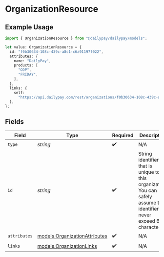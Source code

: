# OrganizationResource

## Example Usage

```typescript
import { OrganizationResource } from "@dailypay/dailypay/models";

let value: OrganizationResource = {
  id: "f0b30634-108c-439c-a8c1-c6a91197f022",
  attributes: {
    name: "DailyPay",
    products: [
      "ODP",
      "FRIDAY",
    ],
  },
  links: {
    self:
      "https://api.dailypay.com/rest/organizations/f0b30634-108c-439c-a8c1-c6a91197f022",
  },
};
```

## Fields

| Field                                                                                                                      | Type                                                                                                                       | Required                                                                                                                   | Description                                                                                                                | Example                                                                                                                    |
| -------------------------------------------------------------------------------------------------------------------------- | -------------------------------------------------------------------------------------------------------------------------- | -------------------------------------------------------------------------------------------------------------------------- | -------------------------------------------------------------------------------------------------------------------------- | -------------------------------------------------------------------------------------------------------------------------- |
| `type`                                                                                                                     | *string*                                                                                                                   | :heavy_check_mark:                                                                                                         | N/A                                                                                                                        |                                                                                                                            |
| `id`                                                                                                                       | *string*                                                                                                                   | :heavy_check_mark:                                                                                                         | String identifier that is unique to this organization. You can safely assume the identifier to never exceed 64 characters. | f0b30634-108c-439c-a8c1-c6a91197f022                                                                                       |
| `attributes`                                                                                                               | [models.OrganizationAttributes](../models/organizationattributes.md)                                                       | :heavy_check_mark:                                                                                                         | N/A                                                                                                                        |                                                                                                                            |
| `links`                                                                                                                    | [models.OrganizationLinks](../models/organizationlinks.md)                                                                 | :heavy_check_mark:                                                                                                         | N/A                                                                                                                        |                                                                                                                            |
